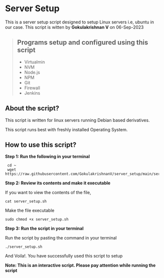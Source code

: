 # Server Setup

This is a server setup script designed to setup Linux servers i.e, ubuntu in our case.
This script is witten by **Gokulakrishnan V** on 06-Sep-2023

> ## Programs setup and configured using this script
> - Virtualmin
> - NVM
> - Node.js
> - NPM
> - Git
> - Firewall
> - Jenkins

## About the script?

This script is written for linux servers running Debian based derivatives.

This script runs best with freshly installed Operating System.

## How to use this script?

**Step 1: Run the following in your terminal**

```
 cd ~
 wget https://raw.githubusercontent.com/GokulakrishnanV/server_setup/main/server_setup.sh 
```

**Step 2: Review its contents and make it executable**

If you want to view the contents of the file,

`cat server_setup.sh`

Make the file executable

`sudo chmod +x server_setup.sh`

**Step 3: Run the script in your terminal**

Run the script by pasting the command in your terminal

`./server_setup.sh`

And Voila!. You have successfully used this script to setup 

**Note: This is an interactive script. Please pay attention while running the script**
